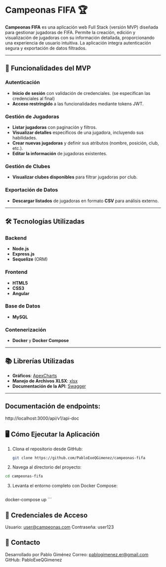 # Campeonas FIFA 🏆

**Campeonas FIFA** es una aplicación web Full Stack (versión MVP) diseñada para gestionar jugadoras de FIFA. Permite la creación, edición y visualización de jugadoras con su información detallada, proporcionando una experiencia de usuario intuitiva. La aplicación integra autenticación segura y exportación de datos filtrados.

---

## 🚀 Funcionalidades del MVP

### Autenticación
- **Inicio de sesión** con validación de credenciales. (se especifican las credenciales al final)
- **Acceso restringido** a las funcionalidades mediante tokens JWT.

### Gestión de Jugadoras
- **Listar jugadoras** con paginación y filtros.
- **Visualizar detalles** específicos de una jugadora, incluyendo sus habilidades.
- **Crear nuevas jugadoras** y definir sus atributos (nombre, posición, club, etc.).
- **Editar la información** de jugadoras existentes.

### Gestión de Clubes
- **Visualizar clubes disponibles** para filtrar jugadoras por club.

### Exportación de Datos
- **Descargar listados** de jugadoras en formato **CSV** para análisis externo.

---

## 🛠️ Tecnologías Utilizadas

### Backend
- **Node.js**
- **Express.js**
- **Sequelize** (ORM)

### Frontend
- **HTML5**
- **CSS3**
- **Angular**

### Base de Datos
- **MySQL**

### Contenerización
- **Docker** y **Docker Compose**

---

## 📚 Librerías Utilizadas

- **Gráficos**: [ApexCharts](https://apexcharts.com/)  
- **Manejo de Archivos XLSX**: [xlsx](https://www.npmjs.com/package/xlsx)  
- **Documentación de la API**: [Swagger](https://swagger.io/)

---

## Documentación de endpoints:
http://localhost:3000/api/v1/api-doc

## 🖥️ Cómo Ejecutar la Aplicación

1. Clona el repositorio desde GitHub:

   ```bash
   git clone https://github.com/PabloExeQGimenez/campeonas-fifa

2. Navega al directorio del proyecto:

  ```bash
  cd campeonas-fifa
  ```
3. Levanta el entorno completo con Docker Compose:

   ```bash
  docker-compose up
     ```


## 🔑 Credenciales de Acceso

Usuario: user@campeonas.com
Contraseña: user123


## 📧 Contacto

Desarrollado por Pablo Giménez
Correo: pablogimenez.er@gmail.com
GitHub: PabloExeQGimenez
